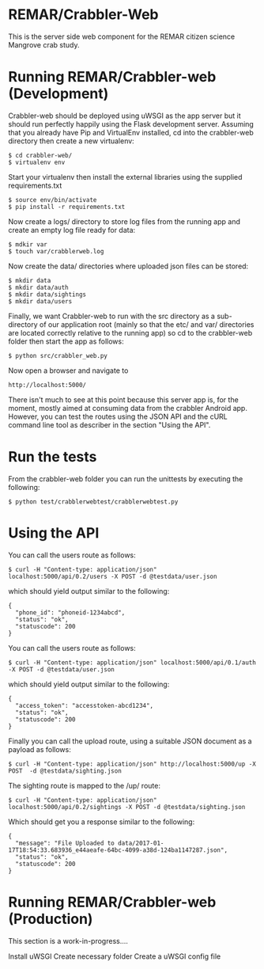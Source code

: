 REMAR/Crabbler-Web
==================

This is the server side web component for the REMAR citizen science Mangrove crab study.

Running REMAR/Crabbler-web (Development)
========================================

Crabbler-web should be deployed using uWSGI as the app server but it should run perfectly happily using the Flask development server. Assuming that you already have Pip and VirtualEnv installed, cd into the crabbler-web directory then create a new virtualenv:

    $ cd crabbler-web/
    $ virtualenv env

Start your virtualenv then install the external libraries using the supplied requirements.txt

    $ source env/bin/activate
    $ pip install -r requirements.txt

Now create a logs/ directory to store log files from the running app and create an empty log file ready for data:

    $ mdkir var
    $ touch var/crabblerweb.log

Now create the data/ directories where uploaded json files can be stored:

    $ mkdir data
    $ mkdir data/auth
    $ mkdir data/sightings
    $ mkdir data/users


Finally, we want Crabbler-web to run with the src directory as a sub-directory of our application root (mainly so that the etc/ and var/ directories are located correctly relative to the running app) so cd to the crabbler-web folder then start the app as follows:

    $ python src/crabbler_web.py

Now open a browser and navigate to 

    http://localhost:5000/

There isn't much to see at this point because this server app is, for the moment, mostly aimed at consuming data from the crabbler Android app. However, you can test the routes using the JSON API and the cURL command line tool as describer in the section "Using the API".

Run the tests
=============

From the crabbler-web folder you can run the unittests by executing the following:

    $ python test/crabblerwebtest/crabblerwebtest.py


Using the API
=============

You can call the users route as follows:
    
    $ curl -H "Content-type: application/json" localhost:5000/api/0.2/users -X POST -d @testdata/user.json

    
which should yield output similar to the following:

    {
      "phone_id": "phoneid-1234abcd", 
      "status": "ok", 
      "statuscode": 200
    }

You can call the users route as follows:

    $ curl -H "Content-type: application/json" localhost:5000/api/0.1/auth -X POST -d @testdata/user.json

which should yield output similar to the following:

    {
      "access_token": "accesstoken-abcd1234", 
      "status": "ok", 
      "statuscode": 200
    }

Finally you can call the upload route, using a suitable JSON document as a payload as follows:

    $ curl -H "Content-type: application/json" http://localhost:5000/up -X POST  -d @testdata/sighting.json 

The sighting route is mapped to the /up/ route:

    $ curl -H "Content-type: application/json" localhost:5000/api/0.2/sightings -X POST -d @testdata/sighting.json

Which should get you a response similar to the following:

    {
      "message": "File Uploaded to data/2017-01-17T18:54:33.683936_e44aeafe-64bc-4099-a38d-124ba1147287.json", 
      "status": "ok", 
      "statuscode": 200
    }

Running REMAR/Crabbler-web (Production)
=======================================

This section is a work-in-progress....

Install uWSGI
Create necessary folder
Create a uWSGI config file



